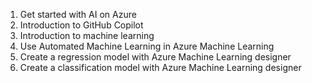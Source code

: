 1. Get started with AI on Azure
2. Introduction to GitHub Copilot
3. Introduction to machine learning
4. Use Automated Machine Learning in Azure Machine Learning
5. Create a regression model with Azure Machine Learning designer
6. Create a classification model with Azure Machine Learning designer